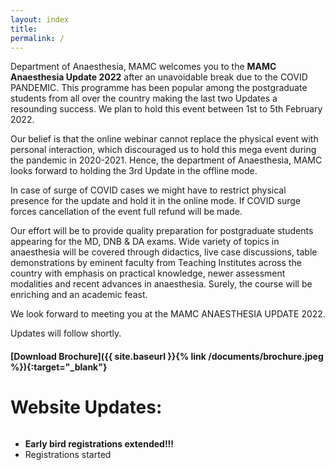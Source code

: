 ```yaml
---
layout: index
title: 
permalink: /
---
```


Department of Anaesthesia, MAMC welcomes you to the **MAMC Anaesthesia Update 2022** after an unavoidable break due to the COVID PANDEMIC. This programme has been popular among the postgraduate students from all over the country making the last two Updates a resounding success. We plan to hold this event between 1st to 5th February 2022. 

Our belief is that the online webinar cannot replace the physical event with personal interaction, which discouraged us to hold this mega event during the pandemic in 2020-2021. Hence, the department of Anaesthesia, MAMC looks forward to holding the 3rd Update in the offline mode. 

In case of surge of COVID cases we might have to restrict physical presence for the update and hold it in the online mode. If COVID surge forces cancellation of the event full refund will be made.

Our effort will be to provide quality preparation for postgraduate students appearing for the MD, DNB & DA exams. Wide variety of topics in anaesthesia will be covered through didactics, live case discussions, table demonstrations by eminent faculty from Teaching Institutes across the country with emphasis on practical knowledge, newer assessment modalities and recent advances in anaesthesia. Surely, the course will be enriching and an academic feast.

We look forward to meeting you at the MAMC ANAESTHESIA UPDATE 2022.

Updates will follow shortly.

#### [Download Brochure]({{ site.baseurl }}{% link /documents/brochure.jpeg %}){:target="_blank"}

# Website Updates:
<div style="overflow-y: scroll;">
<ul>
    <li><strong>Early bird registrations extended!!!</strong></li>
    <li>Registrations started</li>
</ul>
</div>

